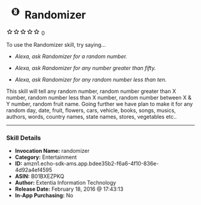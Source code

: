 # &nbsp;<img src="skill_icon" alt="Randomizer icon" width="36"> Randomizer
![0 stars](../../images/ic_star_border_black_18dp_1x.png)![0 stars](../../images/ic_star_border_black_18dp_1x.png)![0 stars](../../images/ic_star_border_black_18dp_1x.png)![0 stars](../../images/ic_star_border_black_18dp_1x.png)![0 stars](../../images/ic_star_border_black_18dp_1x.png) 0

To use the Randomizer skill, try saying...

* *Alexa, ask Randomizer for a random number.*

* *Alexa, ask Randomizer for any number greater than fifty.*

* *Alexa, ask Randomizer for any random number less than ten.*

This skill will tell any random number, random number greater than X number, random number less than X number, random number between X & Y number, random fruit name. 
Going further we have plan to make it for any random day, date, fruit, flowers, cars, vehicle, books, songs, musics, authors, words, country names, state names, stores, vegetables etc..

***

### Skill Details

* **Invocation Name:** randomizer
* **Category:** Entertainment
* **ID:** amzn1.echo-sdk-ams.app.bdee35b2-f6a6-4f10-836e-4d92a4ef4595
* **ASIN:** B01BXEZPKQ
* **Author:** Extentia Information Technology
* **Release Date:** February 18, 2016 @ 17:43:13
* **In-App Purchasing:** No
